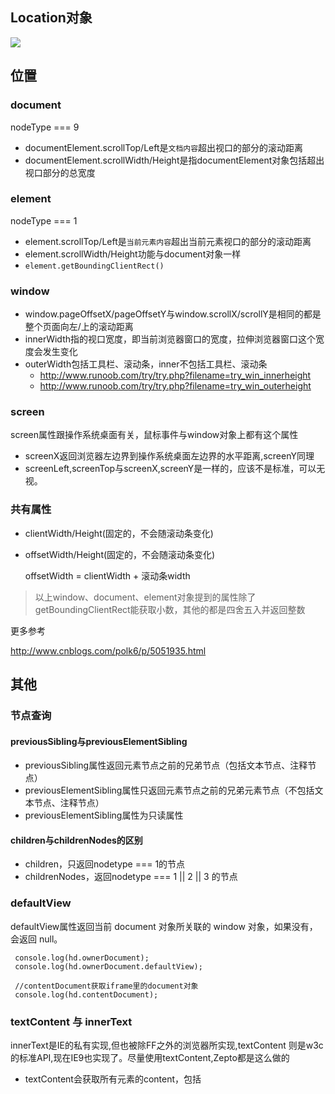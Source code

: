 ## Location对象

![](https://ws1.sinaimg.cn/large/006tKfTcgy1fo8189lre2j30wh08m0ub.jpg)

## 位置
### document
nodeType === 9

- documentElement.scrollTop/Left是`文档内容`超出视口的部分的滚动距离
- documentElement.scrollWidth/Height是指documentElement对象包括超出视口部分的总宽度

### element
nodeType === 1

- element.scrollTop/Left是`当前元素内容`超出当前元素视口的部分的滚动距离
- element.scrollWidth/Height功能与document对象一样
- `element.getBoundingClientRect()`

### window
- window.pageOffsetX/pageOffsetY与window.scrollX/scrollY是相同的都是整个页面向左/上的滚动距离
- innerWidth指的视口宽度，即当前浏览器窗口的宽度，拉伸浏览器窗口这个宽度会发生变化
- outerWidth包括工具栏、滚动条，inner不包括工具栏、滚动条
	- http://www.runoob.com/try/try.php?filename=try_win_innerheight
	- http://www.runoob.com/try/try.php?filename=try_win_outerheight

### screen
screen属性跟操作系统桌面有关，鼠标事件与window对象上都有这个属性

- screenX返回浏览器左边界到操作系统桌面左边界的水平距离,screenY同理
- screenLeft,screenTop与screenX,screenY是一样的，应该不是标准，可以无视。

### 共有属性
- clientWidth/Height(固定的，不会随滚动条变化)
- offsetWidth/Height(固定的，不会随滚动条变化)

	offsetWidth = clientWidth + 滚动条width

> 以上window、document、element对象提到的属性除了getBoundingClientRect能获取小数，其他的都是四舍五入并返回整数

更多参考

http://www.cnblogs.com/polk6/p/5051935.html

## 其他

### 节点查询
#### previousSibling与previousElementSibling
- previousSibling属性返回元素节点之前的兄弟节点（包括文本节点、注释节点）
- previousElementSibling属性只返回元素节点之前的兄弟元素节点（不包括文本节点、注释节点）
- previousElementSibling属性为只读属性

#### children与childrenNodes的区别 
- children，只返回nodetype === 1的节点
- childrenNodes，返回nodetype === 1 || 2 || 3 的节点
 
### defaultView
defaultView属性返回当前 document 对象所关联的 window 对象，如果没有，会返回 null。

````
 console.log(hd.ownerDocument);
 console.log(hd.ownerDocument.defaultView);
 
 //contentDocument获取iframe里的document对象
 console.log(hd.contentDocument);
````

### textContent 与 innerText
innerText是IE的私有实现,但也被除FF之外的浏览器所实现,textContent 则是w3c的标准API,现在IE9也实现了。尽量使用textContent,Zepto都是这么做的

- textContent会获取所有元素的content，包括<script>和<style>元素
- innerText不会获取hidden元素的content，而textContent会
- innerText会触发reflow，而textContent不会
- innerText返回值会被格式化，而textContent不会
